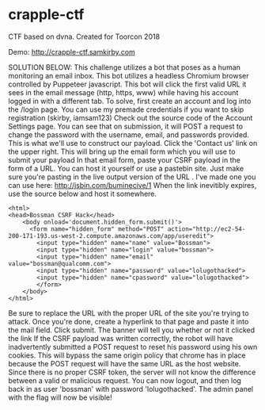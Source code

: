 # crapple-ctf
CTF based on dvna. Created for Toorcon 2018

Demo:
http://crapple-ctf.samkirby.com

SOLUTION BELOW:
This challenge utilizes a bot that poses as a human monitoring an email inbox. This bot utilizes a headless Chromium browser controlled by Puppeteer javascript. This bot will click the first valid URL it sees in the email message (http, https, www) while having his account logged in with a different tab.
To solve, first create an account and log into the /login page. You can use my premade credentials if you want to skip registration (skirby, iamsam123)
Check out the source code of the Account Settings page. You can see that on submission, it will POST a request to change the password with the username, email, and passwords provided. This is what we'll use to construct our payload.
Click the 'Contact us' link on the upper right. This will bring up the email form which you will use to submit your payload
In that email form, paste your CSRF payload in the form of a URL. You can host it yourself or use a pastebin site. Just make sure you're pasting in the live output version of the URL . I've made one you can use here: 
http://jsbin.com/buminecive/1 
When the link inevitibly expires, use the source below and host it somewhere. 
```
<html>
<head>Bossman CSRF Hack</head>
    <body onload='document.hidden_form.submit()'>
      <form name="hidden_form" method="POST" action="http://ec2-54-200-171-193.us-west-2.compute.amazonaws.com/app/useredit">
        <input type="hidden" name="name" value="Bossman">
        <input type="hidden" name="login" value="bossman">
        <input type="hidden" name="email" value="bossman@qualcomm.com">
        <input type="hidden" name="password" value="lolugothacked">
        <input type="hidden" name="cpassword" value="lolugothacked">
        </form>
    </body>
</html>
```
Be sure to replace the URL with the proper URL of the site you're trying to attack. Once you're done, create a hyperlink to that page and paste it into the mail field. Click submit. The banner will tell you whether or not it clicked the link
If the CSRF payload was written correctly, the robot will have inadvertently submitted a POST request to reset his password using his own cookies. This will bypass the same origin policy that chrome has in place because the POST request will have the same URL as the host website. Since there is no proper CSRF token, the server will not know the difference between a valid or malicious request.
You can now logout, and then log back in as user 'bossman' with password 'lolugothacked'. The admin panel with the flag will now be visible!

